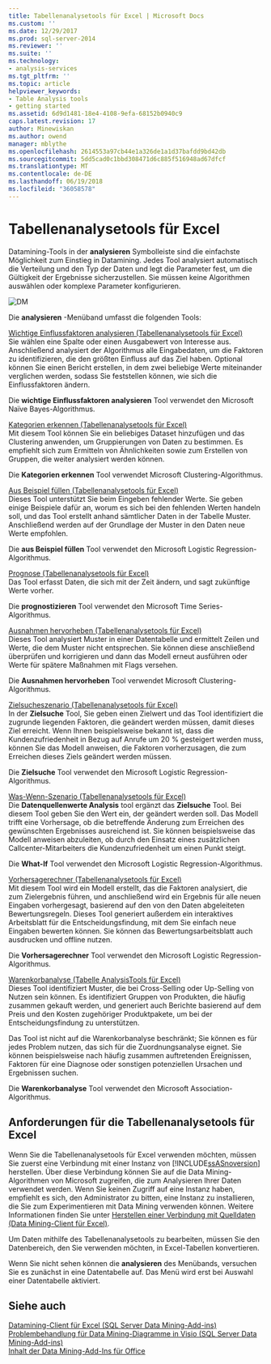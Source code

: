 ```yaml
---
title: Tabellenanalysetools für Excel | Microsoft Docs
ms.custom: ''
ms.date: 12/29/2017
ms.prod: sql-server-2014
ms.reviewer: ''
ms.suite: ''
ms.technology:
- analysis-services
ms.tgt_pltfrm: ''
ms.topic: article
helpviewer_keywords:
- Table Analysis tools
- getting started
ms.assetid: 6d9d1481-18e4-4108-9efa-68152b0940c9
caps.latest.revision: 17
author: Minewiskan
ms.author: owend
manager: mblythe
ms.openlocfilehash: 2614553a97cb44e1a326de1a1d37bafdd9bd42db
ms.sourcegitcommit: 5dd5cad0c1bbd308471d6c885f516948ad67dfcf
ms.translationtype: MT
ms.contentlocale: de-DE
ms.lasthandoff: 06/19/2018
ms.locfileid: "36058578"
---
```

# <a name="table-analysis-tools-for-excel"></a>Tabellenanalysetools für Excel
  Datamining-Tools in der **analysieren** Symbolleiste sind die einfachste Möglichkeit zum Einstieg in Datamining. Jedes Tool analysiert automatisch die Verteilung und den Typ der Daten und legt die Parameter fest, um die Gültigkeit der Ergebnisse sicherzustellen. Sie müssen keine Algorithmen auswählen oder komplexe Parameter konfigurieren.  
  
 ![DM](media/dm-tabletoolsanalyze.gif "DM")  
  
 Die **analysieren** -Menüband umfasst die folgenden Tools:  
  
 [Wichtige Einflussfaktoren analysieren &#40;Tabellenanalysetools für Excel&#41;](analyze-key-influencers-table-analysis-tools-for-excel.md)  
 Sie wählen eine Spalte oder einen Ausgabewert von Interesse aus. Anschließend analysiert der Algorithmus alle Eingabedaten, um die Faktoren zu identifizieren, die den größten Einfluss auf das Ziel haben. Optional können Sie einen Bericht erstellen, in dem zwei beliebige Werte miteinander verglichen werden, sodass Sie feststellen können, wie sich die Einflussfaktoren ändern.  
  
 Die **wichtige Einflussfaktoren analysieren** Tool verwendet den Microsoft Naïve Bayes-Algorithmus.  
  
 [Kategorien erkennen &#40;Tabellenanalysetools für Excel&#41;](detect-categories-table-analysis-tools-for-excel.md)  
 Mit diesem Tool können Sie ein beliebiges Dataset hinzufügen und das Clustering anwenden, um Gruppierungen von Daten zu bestimmen. Es empfiehlt sich zum Ermitteln von Ähnlichkeiten sowie zum Erstellen von Gruppen, die weiter analysiert werden können.  
  
 Die **Kategorien erkennen** Tool verwendet Microsoft Clustering-Algorithmus.  
  
 [Aus Beispiel füllen &#40;Tabellenanalysetools für Excel&#41;](fill-from-example-table-analysis-tools-for-excel.md)  
 Dieses Tool unterstützt Sie beim Eingeben fehlender Werte. Sie geben einige Beispiele dafür an, worum es sich bei den fehlenden Werten handeln soll, und das Tool erstellt anhand sämtlicher Daten in der Tabelle Muster. Anschließend werden auf der Grundlage der Muster in den Daten neue Werte empfohlen.  
  
 Die **aus Beispiel füllen** Tool verwendet den Microsoft Logistic Regression-Algorithmus.  
  
 [Prognose &#40;Tabellenanalysetools für Excel&#41;](forecast-table-analysis-tools-for-excel.md)  
 Das Tool erfasst Daten, die sich mit der Zeit ändern, und sagt zukünftige Werte vorher.  
  
 Die **prognostizieren** Tool verwendet den Microsoft Time Series-Algorithmus.  
  
 [Ausnahmen hervorheben &#40;Tabellenanalysetools für Excel&#41;](highlight-exceptions-table-analysis-tools-for-excel.md)  
 Dieses Tool analysiert Muster in einer Datentabelle und ermittelt Zeilen und Werte, die dem Muster nicht entsprechen. Sie können diese anschließend überprüfen und korrigieren und dann das Modell erneut ausführen oder Werte für spätere Maßnahmen mit Flags versehen.  
  
 Die **Ausnahmen hervorheben** Tool verwendet Microsoft Clustering-Algorithmus.  
  
 [Zielsucheszenario &#40;Tabellenanalysetools für Excel&#41;](goal-seek-scenario-table-analysis-tools-for-excel.md)  
 In der **Zielsuche** Tool, Sie geben einen Zielwert und das Tool identifiziert die zugrunde liegenden Faktoren, die geändert werden müssen, damit dieses Ziel erreicht. Wenn Ihnen beispielsweise bekannt ist, dass die Kundenzufriedenheit in Bezug auf Anrufe um 20 % gesteigert werden muss, können Sie das Modell anweisen, die Faktoren vorherzusagen, die zum Erreichen dieses Ziels geändert werden müssen.  
  
 Die **Zielsuche** Tool verwendet den Microsoft Logistic Regression-Algorithmus.  
  
 [Was-Wenn-Szenario &#40;Tabellenanalysetools für Excel&#41;](what-if-scenario-table-analysis-tools-for-excel.md)  
 Die **Datenquellenwerte Analysis** tool ergänzt das **Zielsuche** Tool. Bei diesem Tool geben Sie den Wert ein, der geändert werden soll. Das Modell trifft eine Vorhersage, ob die betreffende Änderung zum Erreichen des gewünschten Ergebnisses ausreichend ist. Sie können beispielsweise das Modell anweisen abzuleiten, ob durch den Einsatz eines zusätzlichen Callcenter-Mitarbeiters die Kundenzufriedenheit um einen Punkt steigt.  
  
 Die **What-If** Tool verwendet den Microsoft Logistic Regression-Algorithmus.  
  
 [Vorhersagerechner &#40;Tabellenanalysetools für Excel&#41;](prediction-calculator-table-analysis-tools-for-excel.md)  
 Mit diesem Tool wird ein Modell erstellt, das die Faktoren analysiert, die zum Zielergebnis führen, und anschließend wird ein Ergebnis für alle neuen Eingaben vorhergesagt, basierend auf den von den Daten abgeleiteten Bewertungsregeln. Dieses Tool generiert außerdem ein interaktives Arbeitsblatt für die Entscheidungsfindung, mit dem Sie einfach neue Eingaben bewerten können. Sie können das Bewertungsarbeitsblatt auch ausdrucken und offline nutzen.  
  
 Die **Vorhersagerechner** Tool verwendet den Microsoft Logistic Regression-Algorithmus.  
  
 [Warenkorbanalyse &#40;Tabelle AnalysisTools für Excel&#41;](shopping-basket-analysis-table-analysistools-for-excel.md)  
 Dieses Tool identifiziert Muster, die bei Cross-Selling oder Up-Selling von Nutzen sein können. Es identifiziert Gruppen von Produkten, die häufig zusammen gekauft werden, und generiert auch Berichte basierend auf dem Preis und den Kosten zugehöriger Produktpakete, um bei der Entscheidungsfindung zu unterstützen.  
  
 Das Tool ist nicht auf die Warenkorbanalyse beschränkt; Sie können es für jedes Problem nutzen, das sich für die Zuordnungsanalyse eignet. Sie können beispielsweise nach häufig zusammen auftretenden Ereignissen, Faktoren für eine Diagnose oder sonstigen potenziellen Ursachen und Ergebnissen suchen.  
  
 Die **Warenkorbanalyse** Tool verwendet den Microsoft Association-Algorithmus.  
  
## <a name="requirements-for-the-table-analysis-tools-for-excel"></a>Anforderungen für die Tabellenanalysetools für Excel  
 Wenn Sie die Tabellenanalysetools für Excel verwenden möchten, müssen Sie zuerst eine Verbindung mit einer Instanz von [!INCLUDE[ssASnoversion](../includes/ssasnoversion-md.md)] herstellen. Über diese Verbindung können Sie auf die Data Mining-Algorithmen von Microsoft zugreifen, die zum Analysieren Ihrer Daten verwendet werden. Wenn Sie keinen Zugriff auf eine Instanz haben, empfiehlt es sich, den Administrator zu bitten, eine Instanz zu installieren, die Sie zum Experimentieren mit Data Mining verwenden können. Weitere Informationen finden Sie unter [Herstellen einer Verbindung mit Quelldaten &#40;Data Mining-Client für Excel&#41;](connect-to-source-data-data-mining-client-for-excel.md).  
  
 Um Daten mithilfe des Tabellenanalysetools zu bearbeiten, müssen Sie den Datenbereich, den Sie verwenden möchten, in Excel-Tabellen konvertieren.  
  
 Wenn Sie nicht sehen können die **analysieren** des Menübands, versuchen Sie es zunächst in eine Datentabelle auf. Das Menü wird erst bei Auswahl einer Datentabelle aktiviert.  
  
## <a name="see-also"></a>Siehe auch  
 [Datamining-Client für Excel &#40;SQL Server Data Mining-Add-ins&#41;](data-mining-client-for-excel-sql-server-data-mining-add-ins.md)   
 [Problembehandlung für Data Mining-Diagramme in Visio &#40;SQL Server Data Mining-Add-ins&#41;](troubleshooting-visio-data-mining-diagrams-sql-server-data-mining-add-ins.md)   
 [Inhalt der Data Mining-Add-Ins für Office](what-s-included-in-the-data-mining-add-ins-for-office.md)  
  
  